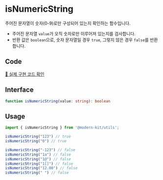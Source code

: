 # isNumericString

주어진 문자열이 숫자(0-9)로만 구성되어 있는지 확인하는 함수입니다.

- 주어진 문자열 `value`가 오직 숫자로만 이루어져 있는지를 검사합니다.
- 반환 값은 `boolean`으로, 숫자 문자열일 경우 `true`, 그렇지 않은 경우 `false`를 반환합니다.

## Code
[🔗 실제 구현 코드 확인](https://github.com/modern-agile-team/modern-kit/blob/main/packages/utils/src/validator/isNumericString/index.ts)

## Interface
```ts title="typescript"
function isNumericString(value: string): boolean
```

## Usage
```ts title="typescript"
import { isNumericString } from '@modern-kit/utils';

isNumericString("123") // true
isNumericString("0") // true

isNumericString("-123") // false
isNumericString("1a") // false
isNumericString("1@") // false
isNumericString("1[]") // false
isNumericString("12.00") // false
isNumericString(" ") // false
```